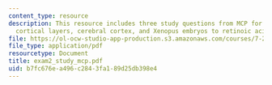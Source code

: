 ```yaml
---
content_type: resource
description: This resource includes three study questions from MCP for Exam II on
  cortical layers, cerebral cortex, and Xenopus embryos to retinoic acid (RA).
file: https://ol-ocw-studio-app-production.s3.amazonaws.com/courses/7-22-developmental-biology-fall-2005/b7fc676ea496c2843fa189d25db398e4_exam2_study_mcp.pdf
file_type: application/pdf
resourcetype: Document
title: exam2_study_mcp.pdf
uid: b7fc676e-a496-c284-3fa1-89d25db398e4
---
```

